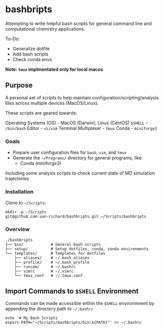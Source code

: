# bashbripts

Attempting to write helpful bash scripts for general command line and computational chemistry applications.

To-Do:
* Generalize dotfile 
* Add bash scripts
* Check conda envs

**Note: `tmux` implmentated only for local macos**

## Purpose

A personal set of scripts to help maintain configuration/scripting/analysis files across multiple devices (MacOS/Linux). 

These scripts are geared towards:

Operating Systems (OS) - MacOS (Darwin), Linux (CentOS)
`$SHELL` - `/bin/bash`
Editor - `vi/vim`
Terminal Multiplexer - `tmux`
Conda - `miniforge3`


### Goals

* Prepare user configuration files for `bash`, `vim`, and `tmux`
* Generate the `~/Programs/` directory for general programs, like:
    * Conda (miniforge3)

Including some analysis scripts to check current state of MD simulation trajectories


### Installation

Clone to `~/Scripts`:

```
mkdir -p ~/Scripts
git@github.com:van-richard/bashbripts.git ~/Scripts/bashbripts
```

### Overview

```
./bashbripts
├── bin/            # General bash scripts
├── setup/          # Setup dotfiles, conda, conda environments
└── templates/      # Templates for dotfiles
    ├── aliases/    # ~/.bash_aliases
    ├── profile/    # ~/.bash_profile
    ├── runcom/     # ~/.bashrc
    ├── vimrc       # ~/.vimrc
    └── tmux_conf   # ~/.tmux.conf
```


## Import Commands to `$SHELL` Environment

Commands can be made accessible within the `$SHELL` environmnent by appending the directory path to `~/.bashrc`

```
echo '# My Bash Scripts
export PATH="~/Scripts/bashbripts/bin:${PATH}"' >> ~/.bashrc
```

